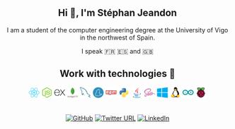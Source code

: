 <!DOCTYPE html>
<html lang="en">
<body>
    <section>
        <div>
            <h1 align="center">Hi 👋, I'm Stéphan Jeandon</h1>
            <p align="center">I am a student of the computer engineering degree at the University of Vigo in the northwest of Spain.</p>
            <p align="center">I speak 🇫🇷 🇪🇸 and 🇬🇧</p>
        </div>
        <div align="center">
            <h2>Work with technologies 🚀</h2>
            <a href="https://reactjs.org/"><img src="https://raw.githubusercontent.com/devicons/devicon/master/icons/react/react-original.svg" alt="ReactJs" width="25" height="25"/></a>
            <a href="https://nodejs.org/en/"><img src="https://raw.githubusercontent.com/devicons/devicon/master/icons/nodejs/nodejs-original.svg" alt="NodeJs" width="25" height="25"/></a>
            <a href="https://expressjs.com/"><img src="https://raw.githubusercontent.com/devicons/devicon/master/icons/express/express-original.svg" alt="ExpressJs" width="25" height="25"/></a>
            <a href="https://www.mongodb.com/"><img src="https://raw.githubusercontent.com/devicons/devicon/master/icons/mongodb/mongodb-original-wordmark.svg" alt="MongoDB" width="25" height="25"/></a>
            <a href="https://www.mysql.com/"><img src="https://raw.githubusercontent.com/devicons/devicon/master/icons/mysql/mysql-plain.svg" alt="MySQL" width="25" height="25"/></a>
            <a href="https://yarnpkg.com/"><img src="https://raw.githubusercontent.com/devicons/devicon/master/icons/yarn/yarn-original.svg" alt="MongoDB" width="25" height="25"/></a>
            <a href="https://npmjs.com/"><img src="https://raw.githubusercontent.com/devicons/devicon/master/icons/npm/npm-original-wordmark.svg" alt="npm" width="25" height="25"/></a>
            <a href="https://www.python.org/"><img src="https://raw.githubusercontent.com/devicons/devicon/master/icons/python/python-original.svg" alt="Python" width="25" height="25"/></a>
            <a href="https://www.java.com/es/download/"><img src="https://raw.githubusercontent.com/devicons/devicon/master/icons/java/java-original.svg" alt="Java" width="25" height="25"/></a>
            <a href="https://sass-lang.com/"><img src="https://raw.githubusercontent.com/devicons/devicon/master/icons/sass/sass-original.svg" alt="SaSS" width="25" height="25"/></a>
            <a href="https://www.microsoft.com/"><img src="https://raw.githubusercontent.com/devicons/devicon/master/icons/windows8/windows8-original.svg" alt="Windows" width="25" height="25"/></a>
            <a href="https://www.linux.org/"><img src="https://raw.githubusercontent.com/devicons/devicon/master/icons/linux/linux-original.svg" alt="Linux" width="25" height="25"/></a>
            <a href="https://www.arduino.cc/"><img src="https://raw.githubusercontent.com/devicons/devicon/master/icons/arduino/arduino-original.svg" alt="Arduino" width="25" height="25"/></a>
            <a href="https://www.raspberrypi.com/"><img src="https://raw.githubusercontent.com/devicons/devicon/master/icons/raspberrypi/raspberrypi-original.svg" alt="Raspberry" width="25" height="25"/></a>
        </div>
        <br></br>
        <div align="center">
            <a href="https://github.com/StephanJ98"><img src="https://img.shields.io/github/followers/StephanJ98.svg?label=GitHub&style=social" alt="GitHub"></a>
            <a href="https://github.com/StephanJ98"><img alt="Twitter URL" src="https://img.shields.io/twitter/url?style=social&url=https%3A%2F%2Ftwitter.com%2FDStephanJ"></a>
            <a href="https://www.linkedin.com/in/diegostephanjeandonrodriguez/"><img src="https://img.shields.io/badge/LinkedIn--_.svg?style=social&logo=linkedin" alt="LinkedIn"></a>
        </div>
    </section>
</body>
</html>